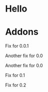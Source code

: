 Hello
=====

Addons
======
Fix for 0.0.1

Another fix for 0.0

Another fix for 0.0

Fix for 0.1

Fix for 0.2

